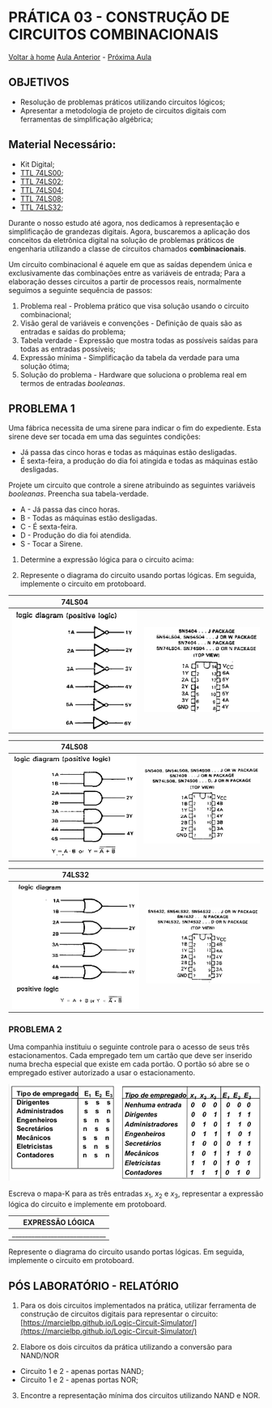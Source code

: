 <script>
  MathJax = {
    tex: {inlineMath: [['$', '$'], ['\\(', '\\)']]}
  };
  </script>
  <script id="MathJax-script" async src="https://cdn.jsdelivr.net/npm/mathjax@3/es5/tex-chtml.js"></script>

   <script src="https://cdn.jsdelivr.net/npm/mermaid@8.4.0/dist/mermaid.min.js"></script>
 <script>mermaid.initialize({startOnLoad:true});</script>


# PRÁTICA 03 - CONSTRUÇÃO DE CIRCUITOS COMBINACIONAIS

[Voltar à home](../)
[Aula Anterior](./pr02.md) - [Próxima Aula](./pr04.md)

## OBJETIVOS

- Resolução de problemas práticos utilizando circuitos lógicos;
- Apresentar a metodologia de projeto de circuitos digitais com ferramentas de simplificação algébrica;

## Material Necessário:

- Kit Digital;
- [TTL 74LS00](../assets/datasheets/SN74HC00N.pdf);
- [TTL 74LS02](../assets/datasheets/SN74HC02N.pdf);
- [TTL 74LS04](../assets/datasheets/SN74HC04N.pdf);
- [TTL 74LS08](../assets/datasheets/SN74HC08N.pdf);
- [TTL 74LS32](../assets/datasheets/SN74HC32N.pdf);

Durante o nosso estudo até agora, nos dedicamos à representação e simplificação de grandezas digitais. Agora, buscaremos a aplicação dos conceitos da eletrônica digital na solução de problemas práticos de engenharia utilizando a classe de circuitos chamados **combinacionais**.

Um circuito combinacional é aquele em que as saı́das dependem única e exclusivamente das combinações entre as variáveis de entrada; Para a elaboração desses circuitos a partir de processos reais, normalmente seguimos a seguinte sequência de passos:

1.  Problema real - Problema prático que visa solução usando o circuito combinacional;
2.  Visão geral de variáveis e convenções - Definição de quais são as entradas e saı́das do problema;
3.  Tabela verdade - Expressão que mostra todas as possı́veis saı́das para todas as entradas possı́veis;
4.  Expressão mı́nima - Simplificação da tabela da verdade para uma solução ótima;
5.  Solução do problema - Hardware que soluciona o problema real em termos de entradas *booleanas*.


## PROBLEMA 1

Uma fábrica necessita de uma sirene para indicar o fim do expediente. Esta sirene deve ser tocada em uma das seguintes condições:

-   Já passa das cinco horas e todas as máquinas estão desligadas.
-   É sexta-feira, a produção do dia foi atingida e todas as máquinas estão desligadas.

Projete um circuito que controle a sirene atribuindo as seguintes variáveis *booleanas*. Preencha sua tabela-verdade.

- A - Já passa das cinco horas.
- B - Todas as máquinas estão desligadas.
- C - É sexta-feira.
- D - Produção do dia foi atendida.
- S - Tocar a Sirene.


1. Determine a expressão lógica para o circuito acima:


2. Represente o diagrama do circuito usando portas lógicas. Em seguida,
implemente o circuito em protoboard.

| **74LS04** | |
| :-: | :-:|
| ![](./pr03/media/image2.png) | ![](./pr03/media/image4.png) |

| **74LS08** | |
| :-: | :-:|
| ![](./pr03/media/image5.png) | ![](./pr03/media/image1.png) |

| **74LS32** | |
| :-: | :-:|
| ![](./pr03/media/image3.png) | ![](./pr03/media/image6.png) |

### PROBLEMA 2

Uma companhia instituiu o seguinte controle para o acesso de seus três
estacionamentos. Cada empregado tem um cartão que deve ser inserido numa
brecha especial que existe em cada portão. O portão só abre se o
empregado estiver autorizado a usar o estacionamento.



![](./pr03/media/image8.png)

Escreva o mapa-K para as três entradas $x_1$, $x_2$ e $x_3$, representar a expressão lógica do circuito e implemente em protoboard.

| EXPRESSÃO LÓGICA  |
|  :-: |
| _____________________________|


Represente o diagrama do circuito usando portas lógicas. Em seguida, implemente o circuito em protoboard.


## PÓS LABORATÓRIO - RELATÓRIO

1.  Para os dois circuitos implementados na prática, utilizar ferramenta de construção de circuitos digitais para representar o circuito: [https://marcielbp.github.io/Logic-Circuit-Simulator/](https://marcielbp.github.io/Logic-Circuit-Simulator/)


2.  Elabore os dois circuitos da prática utilizando a conversão para NAND/NOR
  - Circuito 1 e 2 - apenas portas NAND;
  - Circuito 1 e 2 - apenas portas NOR;

3.  Encontre a representação mínima dos circuitos utilizando NAND e NOR.
